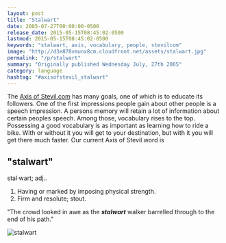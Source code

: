 ```yaml
---
layout: post
title: "Stalwart"
date: 2005-07-27T00:00:00-0500
release_date: 2015-05-15T08:45:02-0500
lastmod: 2015-05-15T08:45:02-0500
keywords: "stalwart, axis, vocabulary, people, stevilcom"
image: "http://d3e878vmunx8cm.cloudfront.net/assets/stalwart.jpg"
permalink: "/p/stalwart"
summary: "Originally published Wednesday July, 27th 2005"
category: language
hashtag: "#axisofstevil_stalwart"
---
```


[id_1]: http://d3e878vmunx8cm.cloudfront.net/assets/stalwart.jpg "stalwart"
The [Axis of Stevil.com](/ "Axis of Stevil.com") has many goals, one of which is to educate its followers. One of the first impressions people gain about other people is a speech impression. A persons memory will retain a lot of information about certain peoples speech. Among those, vocabulary rises to the top. Possessing a good vocabulary is as important as learning how to ride a bike. With or without it you will get to your destination, but with it you will get there much faster. Our current Axis of Stevil word is

## "stalwart" ##

stal·wart; adj..

1. Having or marked by imposing physical strength.
2. Firm and resolute; stout.
 
"The crowd looked in awe as the ***stalwart*** walker barrelled through to the end of his path."

![stalwart][id_1]

